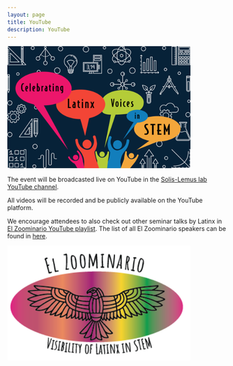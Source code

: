 ```yaml
---
layout: page
title: YouTube
description: YouTube
---
```


<div class="image123">
    <img src="../assets/pics/LATINXinSTEM2.png" width="420">
</div>

The event will be broadcasted live on YouTube in the [Solis-Lemus lab YouTube channel](https://www.youtube.com/channel/UCcBcmxIYYGC6Z04p9SC7hwg/featured).

All videos will be recorded and be publicly available on the YouTube platform.

We encourage attendees to also check out other seminar talks by Latinx in [El Zoominario YouTube playlist](https://www.youtube.com/playlist?list=PL1AfUDnwvYbOA9rfrvyA2nR9SR0VYbklx). The list of all El Zoominario speakers can be found in [here](https://solislemuslab.github.io//pages/zoominario.html).

<div class="image123">
    <img src="../assets/pics/zoominario-logo.png" width="420">
</div>
